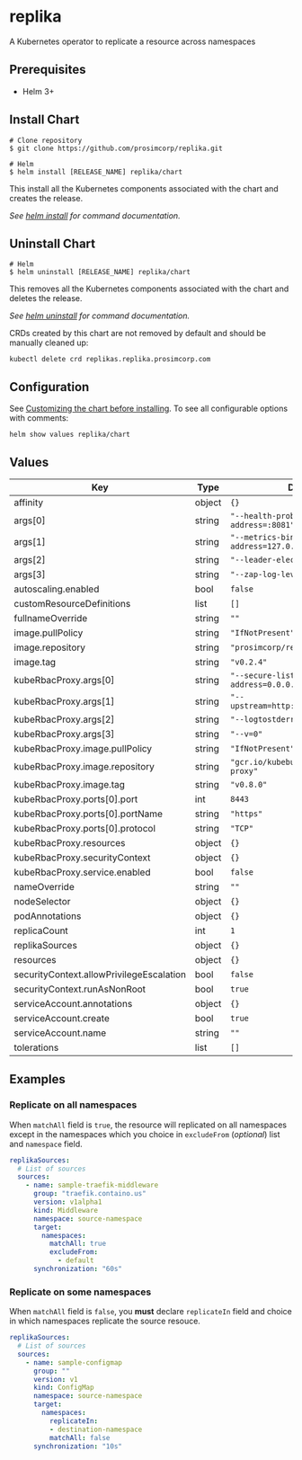 # replika

A Kubernetes operator to replicate a resource across namespaces

## Prerequisites

* Helm 3+

## Install Chart

```console
# Clone repository
$ git clone https://github.com/prosimcorp/replika.git

# Helm
$ helm install [RELEASE_NAME] replika/chart
```

This install all the Kubernetes components associated with the chart and creates the release.

_See [helm install](https://helm.sh/docs/helm/helm_install/) for command documentation._

## Uninstall Chart

```console
# Helm
$ helm uninstall [RELEASE_NAME] replika/chart
```

This removes all the Kubernetes components associated with the chart and deletes the release.

_See [helm uninstall](https://helm.sh/docs/helm/helm_uninstall/) for command documentation._

CRDs created by this chart are not removed by default and should be manually cleaned up:

```console
kubectl delete crd replikas.replika.prosimcorp.com
```

## Configuration

See [Customizing the chart before installing](https://helm.sh/docs/intro/using_helm/#customizing-the-chart-before-installing). To see all configurable options with comments:

```console
helm show values replika/chart
```

## Values

| Key | Type | Default | Description |
|-----|------|---------|-------------|
| affinity | object | `{}` |  |
| args[0] | string | `"--health-probe-bind-address=:8081"` |  |
| args[1] | string | `"--metrics-bind-address=127.0.0.1:8080"` |  |
| args[2] | string | `"--leader-elect"` |  |
| args[3] | string | `"--zap-log-level=debug"` |  |
| autoscaling.enabled | bool | `false` |  |
| customResourceDefinitions | list | `[]` |  |
| fullnameOverride | string | `""` |  |
| image.pullPolicy | string | `"IfNotPresent"` |  |
| image.repository | string | `"prosimcorp/replika"` |  |
| image.tag | string | `"v0.2.4"` |  |
| kubeRbacProxy.args[0] | string | `"--secure-listen-address=0.0.0.0:8443"` |  |
| kubeRbacProxy.args[1] | string | `"--upstream=http://127.0.0.1:8080/"` |  |
| kubeRbacProxy.args[2] | string | `"--logtostderr=true"` |  |
| kubeRbacProxy.args[3] | string | `"--v=0"` |  |
| kubeRbacProxy.image.pullPolicy | string | `"IfNotPresent"` |  |
| kubeRbacProxy.image.repository | string | `"gcr.io/kubebuilder/kube-rbac-proxy"` |  |
| kubeRbacProxy.image.tag | string | `"v0.8.0"` |  |
| kubeRbacProxy.ports[0].port | int | `8443` |  |
| kubeRbacProxy.ports[0].portName | string | `"https"` |  |
| kubeRbacProxy.ports[0].protocol | string | `"TCP"` |  |
| kubeRbacProxy.resources | object | `{}` |  |
| kubeRbacProxy.securityContext | object | `{}` |  |
| kubeRbacProxy.service.enabled | bool | `false` |  |
| nameOverride | string | `""` |  |
| nodeSelector | object | `{}` |  |
| podAnnotations | object | `{}` |  |
| replicaCount | int | `1` |  |
| replikaSources | object | `{}` |  |
| resources | object | `{}` |  |
| securityContext.allowPrivilegeEscalation | bool | `false` |  |
| securityContext.runAsNonRoot | bool | `true` |  |
| serviceAccount.annotations | object | `{}` |  |
| serviceAccount.create | bool | `true` |  |
| serviceAccount.name | string | `""` |  |
| tolerations | list | `[]` |  |

## Examples

### Replicate on all namespaces

When `matchAll` field is `true`, the resource will replicated on all namespaces except in the namespaces which you choice in `excludeFrom` (_optional_) list and `namespace` field.

```yaml
replikaSources:
  # List of sources
  sources:
    - name: sample-traefik-middleware
      group: "traefik.containo.us"
      version: v1alpha1
      kind: Middleware
      namespace: source-namespace
      target:
        namespaces:
          matchAll: true
          excludeFrom:
            - default
      synchronization: "60s"
```

### Replicate on some namespaces

When `matchAll` field is `false`, you **must** declare `replicateIn` field and choice in which namespaces replicate the source resouce.

```yaml
replikaSources:
  # List of sources
  sources: 
    - name: sample-configmap
      group: ""
      version: v1
      kind: ConfigMap
      namespace: source-namespace
      target:
        namespaces:
          replicateIn:
          - destination-namespace
          matchAll: false
      synchronization: "10s"
```
